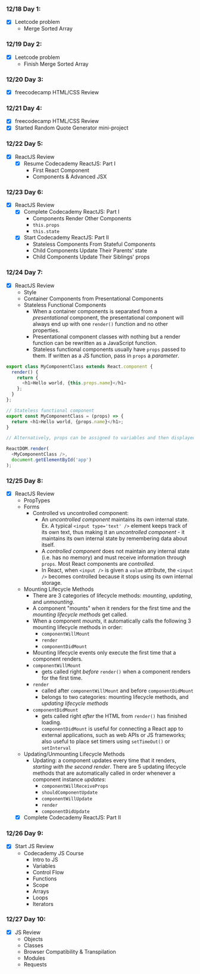 ### 12/18 Day 1:
- [x] Leetcode problem
  - Merge Sorted Array

### 12/19 Day 2:
- [x] Leetcode problem
  - Finish Merge Sorted Array

### 12/20 Day 3:
- [x] freecodecamp HTML/CSS Review

### 12/21 Day 4:
- [x] freecodecamp HTML/CSS Review
- [x] Started Random Quote Generator mini-project

### 12/22 Day 5:
- [x] ReactJS Review
  - [x] Resume Codecademy ReactJS: Part I
    - First React Component
    - Components & Advanced JSX

### 12/23 Day 6:
- [x] ReactJS Review
  - [x] Complete Codecademy ReactJS: Part I
    - Components Render Other Components
    - `this.props`
    - `this.state`
  - [x] Start Codecademy ReactJS: Part II
    - Stateless Components From Stateful Components
    - Child Components Update Their Parents' state
    - Child Components Update Their Siblings' props

### 12/24 Day 7:
- [x] ReactJS Review
  - Style
  - Container Components from Presentational Components
  - Stateless Functional Components
    - When a container components is separated from a *presentational* component, the presentational component will always end up with one `render()` function and no other properties.
    - Presentational component classes with nothing but a render function can be rewritten as a JavaScript function.
    - Stateless functional components usually have `props` passed to them. If written as a JS function, pass in `props` a *parameter*.

```JavaScript
export class MyComponentClass extends React.component {
  render() {
    return {
      <h1>Hello world, {this.props.name}</h1>
    };
  }
};

// Stateless functional component
export const MyComponentClass = (props) => {
  return <h1>Hello world, {props.name}</h1>;
}

// Alternatively, props can be assigned to variables and then displayed.

ReactDOM.render(
  <MyComponentClass />,
  document.getElementById('app')
);
```

### 12/25 Day 8:
- [x] ReactJS Review
  - PropTypes
  - Forms
    - Controlled vs uncontrolled component:
      - An *uncontrolled component* maintains its own internal state. Ex. A typical `<input type='text' />` element keeps track of its own text, thus making it an *uncontrolled component* - it maintains its own internal state by remembering data about itself.
      - A *controlled component* does not maintain any internal state (i.e. has no memory) and must receive information through `props`. Most React components are *controlled*.
      - In React, when `<input />` is given a `value` attribute, the `<input />` becomes controlled because it stops using its own internal storage.
  - Mounting Lifecycle Methods
    - There are 3 categories of lifecycle methods: *mounting*, *updating*, and *unmounting*.
    - A component "mounts" when it renders for the first time and the *mounting lifecycle methods* get called.
    - When a component *mounts*, it automatically calls the following 3 mounting lifecycle methods in order:
      - `componentWillMount`
      - `render`
      - `componentDidMount`
    - Mounting lifecycle events only execute the first time that a component renders.
    - `componentWillMount`
      - gets called right *before* `render()` when a component renders for the first time.
    - `render`
      - called after `componentWillMount` and before `componentDidMount`
      - belongs to two categories: mounting lifecycle methods, and *updating lifecycle methods*
    - `componentDidMount`
      - gets called right *after* the HTML from `render()` has finished loading.
      - `componentDidMount` is useful for connecting a React app to external applications, such as web APIs or JS frameworks; also useful to place set timers using `setTimeOut()` or `setInterval`
  - Updating/Unmounting Lifecycle Methods
    - Updating: a component updates every time that it renders, *starting with the second render*. There are 5 updating lifecycle methods that are automatically called in order whenever a component instance *updates*:
      - `componentWillReceiveProps`
      - `shouldComponentUpdate`
      - `componentWillUpdate`
      - `render`
      - `componentDidUpdate`
  - [x] Complete Codecademy ReactJS: Part II

### 12/26 Day 9:
- [x] Start JS Review
  - Codecademy JS Course
    - Intro to JS
    - Variables
    - Control Flow
    - Functions
    - Scope
    - Arrays
    - Loops
    - Iterators

### 12/27 Day 10:
- [x] JS Review
  - Objects
  - Classes
  - Browser Compatibility & Transpilation
  - Modules
  - Requests
